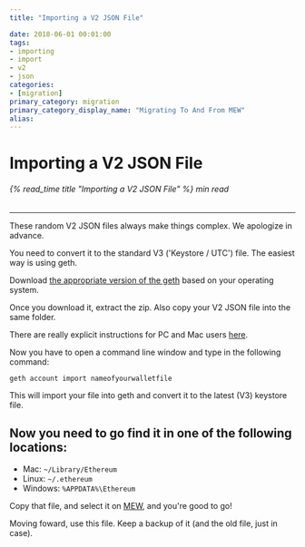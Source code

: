 ```yaml
---
title: "Importing a V2 JSON File"

date: 2018-06-01 00:01:00
tags:
- importing
- import
- v2
- json
categories:
- [migration]
primary_category: migration
primary_category_display_name: "Migrating To And From MEW"
alias:
---
```


# __Importing a V2 JSON File__
###### {% read_time title "Importing a V2 JSON File" %} min read
***

These random V2 JSON files always make things complex. We apologize in advance.

You need to convert it to the standard V3 ('Keystore / UTC') file. The easiest way is using geth.

Download [the appropriate version of the geth][gethVersion] based on your operating system.

Once you download it, extract the zip. Also copy your V2 JSON file into the same folder.

There are really explicit instructions for PC and Mac users [here][explicitInstruction].

Now you have to open a command line window and type in the following command:

`geth account import nameofyourwalletfile`

This will import your file into geth and convert it to the latest (V3) keystore file. 

## __Now you need to go find it in one of the following locations:__

* Mac: `~/Library/Ethereum`
* Linux: `~/.ethereum`
* Windows: `%APPDATA%\Ethereum`

Copy that file, and select it on [MEW][MEW], and you're good to go!

Moving foward, use this file. Keep a backup of it (and the old file, just in case).

[gethVersion]: https://github.com/ethereum/go-ethereum/releases
[explicitInstruction]: https://ethereum.stackexchange.com/questions/465/How-to-import-a-plain-private-key-into-geth-or-mist
[MEW]: https://www.myetherwallet.com

